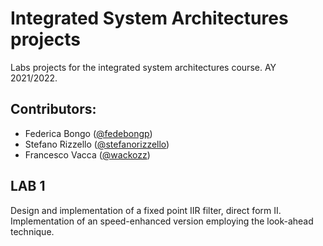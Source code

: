 
# Integrated System Architectures projects
Labs projects for the integrated system architectures course. AY 2021/2022.
## Contributors:
- Federica Bongo ([@fedebongp](https://github.com/fedebongo))
- Stefano Rizzello ([@stefanorizzello](https://github.com/stefanorizzello))
- Francesco Vacca ([@wackozz](https://github.com/wackozz))

## LAB 1
Design and implementation of a fixed point IIR filter, direct form II.
Implementation of an speed-enhanced version employing the look-ahead technique.
